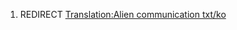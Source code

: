 1.  REDIRECT [Translation:Alien communication
    txt/ko](Translation:Alien_communication_txt/ko "wikilink")